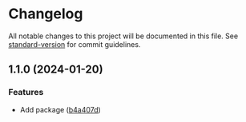 # Changelog

All notable changes to this project will be documented in this file. See [standard-version](https://github.com/conventional-changelog/standard-version) for commit guidelines.

## 1.1.0 (2024-01-20)


### Features

* Add package ([b4a407d](https://github.com/ranohii/ddd-ts-core/commit/b4a407dd9a1d9e8fc50aeafc1fab1ffa0686b654))
